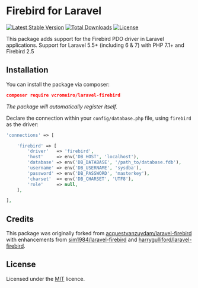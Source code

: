# Firebird for Laravel

[![Latest Stable Version](https://poser.pugx.org/vcromeiro/laravel-firebird/v/stable)](https://packagist.org/packages/vcromeiro/laravel-firebird)
[![Total Downloads](https://poser.pugx.org/vcromeiro/laravel-firebird/downloads)](https://packagist.org/packages/vcromeiro/laravel-firebird)
[![License](https://poser.pugx.org/vcromeiro/laravel-firebird/license)](https://packagist.org/packages/vcromeiro/laravel-firebird)

This package adds support for the Firebird PDO driver in Laravel applications. Support for Laravel 5.5+ (including 6 & 7) with PHP 7.1+ and Firebird 2.5

## Installation

You can install the package via composer:

```json
composer require vcromeiro/laravel-firebird
```

_The package will automatically register itself._

Declare the connection within your `config/database.php` file, using `firebird` as the
driver:
```php
'connections' => [

    'firebird' => [
        'driver'   => 'firebird',
        'host'     => env('DB_HOST', 'localhost'),
        'database' => env('DB_DATABASE', '/path_to/database.fdb'),
        'username' => env('DB_USERNAME', 'sysdba'),
        'password' => env('DB_PASSWORD', 'masterkey'),
        'charset'  => env('DB_CHARSET', 'UTF8'),
        'role'     => null,
    ],

],
```

## Credits
This package was originally forked from [acquestvanzuydam/laravel-firebird](https://github.com/jacquestvanzuydam/laravel-firebird) with enhancements from [sim1984/laravel-firebird](https://github.com/sim1984/laravel-firebird) and [harrygulliford/laravel-firebird](https://github.com/harrygulliford/laravel-firebird).

## License
Licensed under the [MIT](https://choosealicense.com/licenses/mit/) licence.
